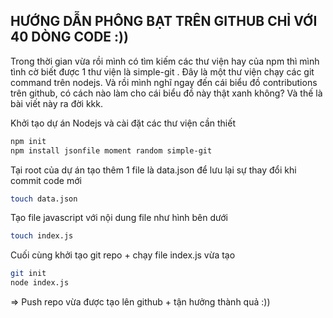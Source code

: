 ## HƯỚNG DẪN PHÔNG BẠT TRÊN GITHUB CHỈ VỚI 40 DÒNG CODE :))

Trong thời gian vừa rồi mình có tìm kiếm các thư viện hay của npm thì mình tình cờ biết được 1 thư viện là simple-git . Đây là một thư viện chạy các git command trên nodejs. Và rồi mình nghĩ ngay đến cái biểu đồ contributions trên github, có cách nào làm cho cái biểu đồ này thật xanh không? Và thế là bài viết này ra đời kkk.


Khởi tạo dự án Nodejs và cài đặt các thư viện cần thiết

```bash
npm init
npm install jsonfile moment random simple-git
```

Tại root của dự án tạo thêm 1 file là data.json để lưu lại sự thay đổi khi commit code mới

```bash
touch data.json
```

Tạo file javascript với nội dung file như hình bên dưới

```bash
touch index.js
```

Cuối cùng khởi tạo git repo + chạy file index.js vừa tạo
```bash
git init
node index.js
```
=> Push repo vừa được tạo lên github + tận hưởng thành quả :))